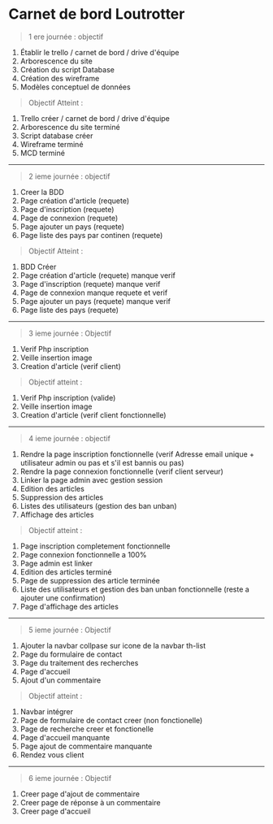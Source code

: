 # Carnet de bord Loutrotter

>1 ere journée : objectif

1. Établir le trello / carnet de bord / drive d'équipe
2. Arborescence du site
3. Création du script Database
4. Création des wireframe
5. Modèles conceptuel de données

>Objectif Atteint :

1. Trello créer / carnet de bord / drive d'équipe
2. Arborescence du site terminé
3. Script database créer
4. Wireframe terminé
5. MCD terminé

----------------------------------

>2 ieme journée : objectif

1. Creer la BDD
2. Page création d'article (requete)
3. Page d'inscription (requete)
4. Page de connexion (requete)
5. Page ajouter un pays (requete)
6. Page liste des pays par continen (requete)

>Objectif Atteint :

1. BDD Créer
2. Page création d'article (requete) manque verif
3. Page d'inscription (requete) manque verif
4. Page de connexion manque requete et verif
5. Page ajouter un pays (requete) manque verif
6. Page liste des pays (requete)

---------------------------------

>3 ieme journée : Objectif

1. Verif Php inscription
2. Veille insertion image
4. Creation d'article (verif client)

>Objectif atteint :

1. Verif Php inscription (valide)
2. Veille insertion image
4. Creation d'article (verif client fonctionnelle)

------------------------------------
>4 ieme journée : objectif

1. Rendre la page inscription fonctionnelle (verif Adresse email unique + utilisateur admin ou pas et s'il est bannis ou pas)
2. Rendre la page connexion fonctionnelle (verif client serveur)
3. Linker la page admin avec gestion session
4. Edition des articles
5. Suppression des articles
6. Listes des utilisateurs (gestion des ban unban)
7. Affichage des articles

>Objectif atteint :

1. Page inscription completement fonctionnelle
2. Page connexion fonctionnelle a 100%
3. Page admin est linker
4. Edition des articles terminé
5. Page de suppression des article terminée
6. Liste des utilisateurs et gestion des ban unban fonctionnelle (reste a ajouter une confirmation)
7. Page d'affichage des articles

-------------------------------------

>5 ieme journée : Objectif

1. Ajouter la navbar collpase sur icone de la navbar th-list
2. Page du formulaire de contact
3. Page du traitement des recherches
4. Page d'accueil
5. Ajout d'un commentaire

>Objectif atteint :

1. Navbar intégrer
2. Page de formulaire de contact creer (non fonctionelle)
3. Page de recherche creer et fonctionelle
4. Page d'accueil manquante
5. Page ajout de commentaire manquante
6. Rendez vous client

-----------------------------------------

>6 ieme journée : Objectif

1. Creer page d'ajout de commentaire
2. Creer page de réponse à un commentaire
3. Creer page d'accueil
